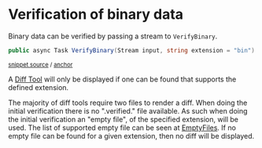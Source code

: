 <!--
GENERATED FILE - DO NOT EDIT
This file was generated by [MarkdownSnippets](https://github.com/SimonCropp/MarkdownSnippets).
Source File: /docs/mdsource/binary.source.md
To change this file edit the source file and then run MarkdownSnippets.
-->

# Verification of binary data

Binary data can be verified by passing a stream to `VerifyBinary`.

<!-- snippet: VerifyBinary -->
<a id='snippet-verifybinary'/></a>
```cs
public async Task VerifyBinary(Stream input, string extension = "bin")
```
<sup>[snippet source](/src/Verify.Xunit/VerifyBase_Stream.cs#L13-L15) / [anchor](#snippet-verifybinary)</sup>
<!-- endsnippet -->

A [Diff Tool](diff-tool.md) will only be displayed if one can be found that supports the defined extension.

The majority of diff tools require two files to render a diff. When doing the initial verification there is no ".verified." file available. As such when doing the initial verification an "empty file", of the specified extension, will be used. The list of supported empty file can be seen at [EmptyFiles](src/Verify.Xunit/EmptyFiles). If no empty file can be found for a given extension, then no diff will be displayed.
